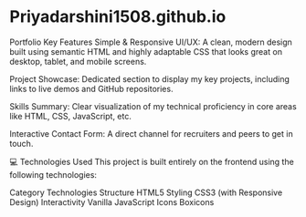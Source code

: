 
# Priyadarshini1508.github.io
Portfolio 
 Key Features
Simple & Responsive UI/UX: A clean, modern design built using semantic HTML and highly adaptable CSS that looks great on desktop, tablet, and mobile screens.

Project Showcase: Dedicated section to display my key projects, including links to live demos and GitHub repositories.

Skills Summary: Clear visualization of my technical proficiency in core areas like HTML, CSS, JavaScript, etc.

Interactive Contact Form: A direct channel for recruiters and peers to get in touch.


💻 Technologies Used
This project is built entirely on the frontend using the following technologies:

Category	Technologies
Structure	HTML5
Styling	CSS3 (with Responsive Design)
Interactivity	Vanilla JavaScript
Icons	Boxicons
